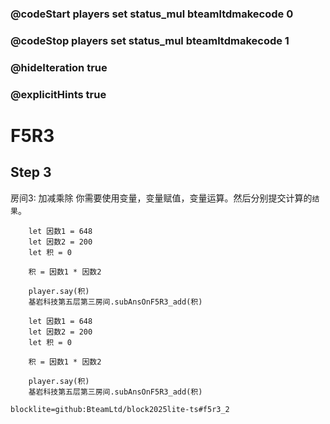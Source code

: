 ### @codeStart players set status_mul bteamltdmakecode 0
### @codeStop players set status_mul bteamltdmakecode 1

### @hideIteration true
### @explicitHints true

# F5R3

## Step 3
房间3: 加减乘除
你需要使用变量，变量赋值，变量运算。然后分别提交计算的``结果``。

```ghost
    let 因数1 = 648
    let 因数2 = 200
    let 积 = 0
    
    积 = 因数1 * 因数2

    player.say(积)
    基岩科技第五层第三房间.subAnsOnF5R3_add(积)
```
```template
    let 因数1 = 648
    let 因数2 = 200
    let 积 = 0
    
    积 = 因数1 * 因数2

    player.say(积)
    基岩科技第五层第三房间.subAnsOnF5R3_add(积)
```

```package
blocklite=github:BteamLtd/block2025lite-ts#f5r3_2
```
